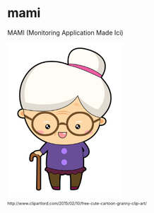 # mami
MAMI (Monitoring Application Made Ici)

<img src="https://github.com/uy-rrodriguez/mami/blob/master/mami.png" height="350px" alt="logo mami"/>
<br/>
<span style="font-size:9px;">http://www.clipartlord.com/2015/02/10/free-cute-cartoon-granny-clip-art/</span>
